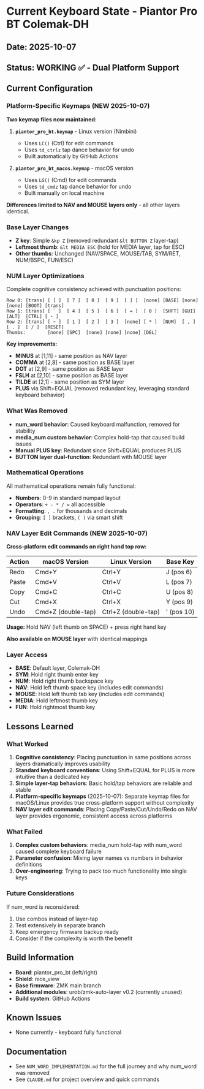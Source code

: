 # Current Keyboard State - Piantor Pro BT Colemak-DH

## Date: 2025-10-07
## Status: WORKING ✅ - Dual Platform Support

## Current Configuration

### Platform-Specific Keymaps (NEW 2025-10-07)

**Two keymap files now maintained:**

1. **`piantor_pro_bt.keymap`** - Linux version (Nimbini)
   - Uses `LC()` (Ctrl) for edit commands
   - Uses `td_ctrlz` tap dance behavior for undo
   - Built automatically by GitHub Actions

2. **`piantor_pro_bt_macos.keymap`** - macOS version
   - Uses `LG()` (Cmd) for edit commands
   - Uses `td_cmdz` tap dance behavior for undo
   - Built manually on local machine

**Differences limited to NAV and MOUSE layers only** - all other layers identical.

### Base Layer Changes
- **Z key**: Simple `&kp Z` (removed redundant `&lt BUTTON Z` layer-tap)
- **Leftmost thumb**: `&lt MEDIA ESC` (hold for MEDIA layer, tap for ESC)
- **Other thumbs**: Unchanged (NAV/SPACE, MOUSE/TAB, SYM/RET, NUM/BSPC, FUN/ESC)

### NUM Layer Optimizations
Complete cognitive consistency achieved with punctuation positions:

```
Row 0: [trans] [ [ ]  [ 7 ]  [ 8 ]  [ 9 ]  [ ] ]  [none] [BASE] [none] [none] [BOOT] [trans]
Row 1: [trans] [ ` ]  [ 4 ]  [ 5 ]  [ 6 ]  [ = ]  [ 0 ]  [SHFT] [GUI]  [ALT]  [CTRL] [ - ]
Row 2: [trans] [ ~ ]  [ 1 ]  [ 2 ]  [ 3 ]  [none] [ * ]  [NUM]  [ , ]  [ . ]  [ / ]  [RESET]
Thumbs:        [none] [SPC]  [none] [none] [none] [DEL]
```

**Key improvements:**
- **MINUS** at [1,11] - same position as NAV layer
- **COMMA** at [2,8] - same position as BASE layer
- **DOT** at [2,9] - same position as BASE layer
- **FSLH** at [2,10] - same position as BASE layer
- **TILDE** at [2,1] - same position as SYM layer
- **PLUS** via Shift+EQUAL (removed redundant key, leveraging standard keyboard behavior)

### What Was Removed
- **num_word behavior**: Caused keyboard malfunction, removed for stability
- **media_num custom behavior**: Complex hold-tap that caused build issues
- **Manual PLUS key**: Redundant since Shift+EQUAL produces PLUS
- **BUTTON layer dual-function**: Redundant with MOUSE layer

### Mathematical Operations
All mathematical operations remain fully functional:
- **Numbers**: 0-9 in standard numpad layout
- **Operators**: `+ - * / =` all accessible
- **Formatting**: `, .` for thousands and decimals
- **Grouping**: `[ ]` brackets, `( )` via smart shift

### NAV Layer Edit Commands (NEW 2025-10-07)

**Cross-platform edit commands on right hand top row:**

| Action | macOS Version | Linux Version | Base Key |
|--------|--------------|---------------|----------|
| Redo   | Cmd+Y | Ctrl+Y | J (pos 6) |
| Paste  | Cmd+V | Ctrl+V | L (pos 7) |
| Copy   | Cmd+C | Ctrl+C | U (pos 8) |
| Cut    | Cmd+X | Ctrl+X | Y (pos 9) |
| Undo   | Cmd+Z (double-tap) | Ctrl+Z (double-tap) | ' (pos 10) |

**Usage:** Hold NAV (left thumb on SPACE) + press right hand key

**Also available on MOUSE layer** with identical mappings

### Layer Access
- **BASE**: Default layer, Colemak-DH
- **SYM**: Hold right thumb enter key
- **NUM**: Hold right thumb backspace key
- **NAV**: Hold left thumb space key (includes edit commands)
- **MOUSE**: Hold left thumb tab key (includes edit commands)
- **MEDIA**: Hold leftmost thumb key
- **FUN**: Hold rightmost thumb key

## Lessons Learned

### What Worked
1. **Cognitive consistency**: Placing punctuation in same positions across layers dramatically improves usability
2. **Standard keyboard conventions**: Using Shift+EQUAL for PLUS is more intuitive than a dedicated key
3. **Simple layer-tap behaviors**: Basic hold/tap behaviors are reliable and stable
4. **Platform-specific keymaps** (2025-10-07): Separate keymap files for macOS/Linux provides true cross-platform support without complexity
5. **NAV layer edit commands**: Placing Copy/Paste/Cut/Undo/Redo on NAV layer provides ergonomic, consistent access across platforms

### What Failed
1. **Complex custom behaviors**: media_num hold-tap with num_word caused complete keyboard failure
2. **Parameter confusion**: Mixing layer names vs numbers in behavior definitions
3. **Over-engineering**: Trying to pack too much functionality into single keys

### Future Considerations
If num_word is reconsidered:
1. Use combos instead of layer-tap
2. Test extensively in separate branch
3. Keep emergency firmware backup ready
4. Consider if the complexity is worth the benefit

## Build Information
- **Board**: piantor_pro_bt (left/right)
- **Shield**: nice_view
- **Base firmware**: ZMK main branch
- **Additional modules**: urob/zmk-auto-layer v0.2 (currently unused)
- **Build system**: GitHub Actions

## Known Issues
- None currently - keyboard fully functional

## Documentation
- See `NUM_WORD_IMPLEMENTATION.md` for the full journey and why num_word was removed
- See `CLAUDE.md` for project overview and quick commands
